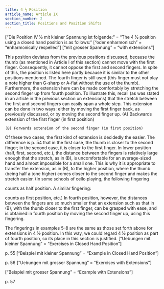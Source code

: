 ```yaml
---
title: 4 ½ Position
article_name: Article IX
section_number: 2
section_title: Positions and Position Shifts
---
```


[“Die Position IV ½ mit kleiner Spannung ist folgende:” = “The 4 ½ position using a closed hand position is as follows:”
[“oder enharmonisch” = “enharmonically respelled”]
[“mit grosser Spannung” = “with extensions”]


This position deviates from the previous positions discussed, because the thumb (as mentioned in Article I of this section) cannot move with the first finger. Consequently, it cannot oppose the first and second fingers.
In spite of this, the position is listed here partly because it is similar to the other positions mentioned. The fourth finger is still used (this finger must not play a note higher than G-sharp or A-flat without the use of the thumb). Furthermore, the extension here can be made comfortably by stretching the second finger up from fourth position.
To illustrate this, recall (as was stated in an article in the previous section on extensions) that the stretch between the first and second fingers can easily span a whole step. This extension can be done in two ways: either by moving the first finger back, as previously discussed, or by moving the second finger up.
    (A) Backwards extension of the first finger (in first position)

    (B) Forwards extension of the second finger (in first position)

 Of these two cases, the first kind of extension is decidedly the easier. The difference is
p. 54
that in the first case, the thumb is closer to the second finger; in the second case, it is closer to the first finger. In lower position (half, first, second, etc.), the distance between the fingers is relatively large enough that the stretch, as in (B), is uncomfortable for an average-sized hand and almost impossible for a small one. This is why it is appropriate to transfer the extension, as in (B), to the higher position, where the thumb (being half a tone higher) comes closer to the second finger and makes the stretch easier.
(In some schools of cello playing, the following fingering 

counts as half position. A similar fingering:

counts as first position, etc.)
In fourth position, however, the distances between the fingers are so much smaller that an extension such as that in (B), with the thumb closer to the first finger, can be grasped with ease, and is obtained in fourth position by moving the second finger up, using this fingering.

The fingerings in examples 5-8 are the same as those set forth above for extensions in 4 ½ position. In this way, we could regard 4 ½ position as part of fourth position, so its place in this section is justified.
[“Uebungen mit kleiner Spannung” = “Exercises in Closed Hand Position”]


p. 55
[“Beispiel mit kleiner Spannung” = “Example in Closed Hand Position”]


p. 56 
[“Uebungen mit grosser Spannung” = “Exercises with Extensions”]

[“Beispiel mit grosser Spannung” = “Example with Extensions”]

p. 57
